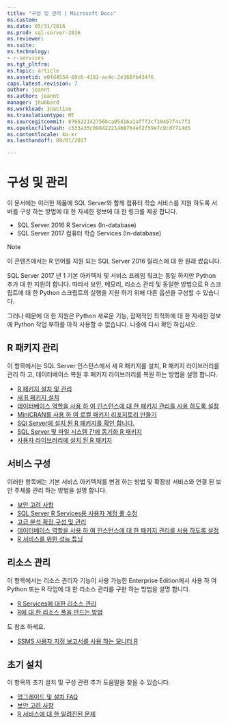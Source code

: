 ```yaml
---
title: "구성 및 관리 | Microsoft Docs"
ms.custom: 
ms.date: 05/31/2016
ms.prod: sql-server-2016
ms.reviewer: 
ms.suite: 
ms.technology:
- r-services
ms.tgt_pltfrm: 
ms.topic: article
ms.assetid: e0fd4554-60c6-4181-ac4c-2e366fb434f6
caps.latest.revision: 7
author: jeannt
ms.author: jeannt
manager: jhubbard
ms.workload: Inactive
ms.translationtype: MT
ms.sourcegitcommit: 876522142756bca05416a1afff3cf10467f4c7f1
ms.openlocfilehash: c533a35c09842221468764ef2f59e7c9cd7714d5
ms.contentlocale: ko-kr
ms.lasthandoff: 09/01/2017

---
```

# <a name="configuration-and-management"></a>구성 및 관리

이 문서에는 이러한 제품에 SQL Server와 함께 컴퓨터 학습 서비스를 지원 하도록 서버를 구성 하는 방법에 대 한 자세한 정보에 대 한 링크를 제공 합니다.

+ SQL Server 2016 R Services (In-database)
+ SQL Server 2017 컴퓨터 학습 Services (In-database)

> [!NOTE]
> 
> 이 콘텐츠에서는 R 언어를 지원 되는 SQL Server 2016 릴리스에 대 한 원래 썼습니다.
> 
> SQL Server 2017 년 1 기본 아키텍처 및 서비스 프레임 워크는 동일 하지만 Python 추가 대 한 지원이 합니다. 따라서 보안, 메모리, 리소스 관리 및 동일한 방법으로 R 스크립트에 대 한 Python 스크립트의 실행을 지원 하기 위해 다른 옵션을 구성할 수 있습니다.
> 
> 그러나 때문에 대 한 지원은 Python 새로운 기능, 잠재적인 최적화에 대 한 자세한 정보에 Python 작업 부하를 아직 사용할 수 없습니다. 나중에 다시 확인 하십시오.

## <a name="r-package-management"></a>R 패키지 관리

이 항목에서는 SQL Server 인스턴스에서 새 R 패키지를 설치, R 패키지 라이브러리를 관리 하 고, 데이터베이스 복원 후 패키지 라이브러리를 복원 하는 방법을 설명 합니다.

+ [R 패키지 설치 및 관리](installing-and-managing-r-packages.md)
+ [새 R 패키지 설치](install-additional-r-packages-on-sql-server.md)
+ [데이터베이스 역할을 사용 하 여 인스턴스에 대 한 패키지 관리를 사용 하도록 설정](r-package-how-to-enable-or-disable.md)
+ [MiniCRAN를 사용 하 여 로컬 패키지 리포지토리 만들기](create-a-local-package-repository-using-minicran.md)
+ [SQl Server에 설치 된 R 패키지를 확인 합니다.](determine-which-packages-are-installed-on-sql-server.md)
+ [SQL Server 및 파일 시스템 간에 동기화 R 패키지](package-install-uninstall-and-sync.md)
+ [사용자 라이브러리에 설치 된 R 패키지](packages-installed-in-user-libraries.md)

## <a name="service-configuration"></a>서비스 구성

이러한 항목에는 기본 서비스 아키텍처를 변경 하는 방법 및 확장성 서비스와 연결 된 보안 주체를 관리 하는 방법을 설명 합니다.

+ [보안 고려 사항](security-considerations-for-the-r-runtime-in-sql-server.md)
+ [SQL Server R Services용 사용자 계정 풀 수정](../../advanced-analytics/r/modify-the-user-account-pool-for-sql-server-r-services.md)
+ [고급 분석 확장 구성 및 관리](../../advanced-analytics/r/configure-and-manage-advanced-analytics-extensions.md)
+ [데이터베이스 역할을 사용 하 여 인스턴스에 대 한 패키지 관리를 사용 하도록 설정](r-package-how-to-enable-or-disable.md)
+ [R 서비스를 위한 성능 튜닝](sql-server-r-services-performance-tuning.md)

## <a name="resource-governance"></a>리소스 관리

이 항목에서는 리소스 관리자 기능이 사용 가능한 Enterprise Edition에서 사용 하 여 Python 또는 R 작업에 대 한 리소스 관리를 구현 하는 방법을 설명 합니다.

+ [R Services에 대한 리소스 관리](../../advanced-analytics/r/resource-governance-for-r-services.md)
+ [R에 대 한 리소스 풀을 만드는 방법](../../advanced-analytics/r/how-to-create-a-resource-pool-for-r.md)

도 참조 하세요.

+ [SSMS 사용자 지정 보고서를 사용 하는 모니터 R](monitor-r-services-using-custom-reports-in-management-studio.md)

## <a name="initial-setup"></a>초기 설치

이 항목의 초기 설치 및 구성 관련 추가 도움말을 찾을 수 있습니다.

+ [업그레이드 및 설치 FAQ](../r/upgrade-and-installation-faq-sql-server-r-services.md)
+ [보안 고려 사항](../r/security-considerations-for-the-r-runtime-in-sql-server.md)
+ [R 서비스에 대 한 알려진된 문제](../../advanced-analytics/known-issues-for-sql-server-machine-learning-services.md)


